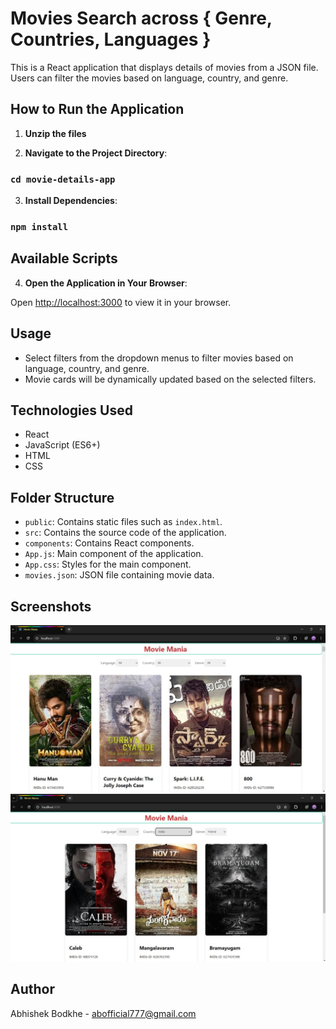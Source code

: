 # Movies Search across { Genre, Countries, Languages }

This is a React application that displays details of movies from a JSON file.
Users can filter the movies based on language, country, and genre.

## How to Run the Application

1. **Unzip the files**

2. **Navigate to the Project Directory**:
### `cd movie-details-app`

3. **Install Dependencies**:
### `npm install`

## Available Scripts

4. **Open the Application in Your Browser**:

Open [http://localhost:3000](http://localhost:3000) to view it in your browser.


## Usage

- Select filters from the dropdown menus to filter movies based on language, country, and genre.
- Movie cards will be dynamically updated based on the selected filters.

## Technologies Used

- React
- JavaScript (ES6+)
- HTML
- CSS

## Folder Structure

- `public`: Contains static files such as `index.html`.
- `src`: Contains the source code of the application.
- `components`: Contains React components.
- `App.js`: Main component of the application.
- `App.css`: Styles for the main component.
- `movies.json`: JSON file containing movie data.
## Screenshots

<img src="https://github.com/abhishekbodkhe/movies-search/blob/main/screenshot%201.jpg?raw=true" alt="GitHub Logo" style="max-width: 100%;">
<img src="https://github.com/abhishekbodkhe/movies-search/blob/main/screenshot%202.jpg?raw=true" alt="GitHub Logo" style="max-width: 100%;">

## Author

Abhishek Bodkhe  -  abofficial777@gmail.com
